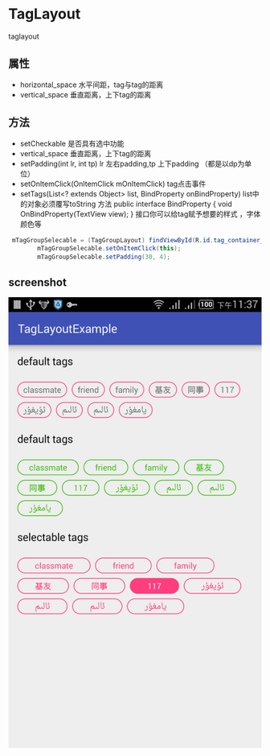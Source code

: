 # TagLayout
taglayout

属性
------------
* horizontal_space 水平间距，tag与tag的距离
* vertical_space 垂直距离，上下tag的距离

方法
------------
* setCheckable 是否具有选中功能
* vertical_space 垂直距离，上下tag的距离
* setPadding(int lr, int tp)  lr 左右padding,tp 上下padding （都是以dp为单位）
* setOnItemClick(OnItemClick mOnItemClick)   tag点击事件
* setTags(List<? extends Object> list, BindProperty onBindProperty)  list中的对象必须覆写toString 方法
 public interface BindProperty {
        void OnBindProperty(TextView view);
    }
    接口你可以给tag赋予想要的样式 ，字体颜色等
   
    
```java
 mTagGroupSelecable = (TagGroupLayout) findViewById(R.id.tag_container_selectable);
        mTagGroupSelecable.setOnItemClick(this);
        mTagGroupSelecable.setPadding(30, 4);
```

screenshot
------------
<img src="screenshot.png"/>

